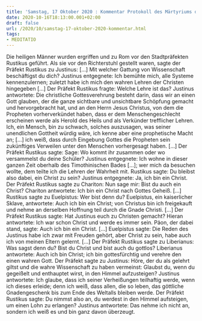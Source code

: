```yaml
---
title: 'Samstag, 17 Oktober 2020 : Kommentar Protokoll des Märtyriums des hl. Justin und seiner Begleiter'
date: 2020-10-16T18:13:00.001+02:00
draft: false
url: /2020/10/samstag-17-oktober-2020-kommentar.html
tags: 
- MEDITATIO
---
```


Die heiligen Männer wurden ergriffen und zu Rom vor den Stadtpräfekten Rustikus geführt. Als sie vor den Richterstuhl gestellt waren, sagte der Präfekt Rustikus zu Justinus: \[…\] Mit welcher Gattung von Wissenschaft beschäftigst du dich? Justinus entgegnete: Ich bemühte mich, alle Systeme kennenzulernen; zuletzt habe ich mich den wahren Lehren der Christen hingegeben \[…\] Der Präfekt Rustikus fragte: Welche Lehre ist das? Justinus antwortete: Die christliche Gottesverehrung besteht darin, dass wir an einen Gott glauben, der die ganze sichtbare und unsichtbare Schöpfung gemacht und hervorgebracht hat, und an den Herrn Jesus Christus, von dem die Propheten vorherverkündet haben, dass er dem Menschengeschlecht erscheinen werde als Herold des Heils und als Verkünder trefflicher Lehren. Ich, ein Mensch, bin zu schwach, solches auszusagen, was seiner unendlichen Gottheit würdig wäre, ich kenne aber eine prophetische Macht an; \[…\] ich weiß, dass durch Eingebung Gottes die Propheten sein zukünftiges Verweilen unter den Menschen vorhergesagt haben. \[…\] Der Präfekt Rustikus sagte: Sage: Wo kommt ihr zusammen oder wo versammelst du deine Schüler? Justinus entgegnete: Ich wohne in dieser ganzen Zeit oberhalb des Timothinischen Bades \[…\]; wer mich da besuchen wollte, dem teilte ich die Lehren der Wahrheit mit. Rustikus sagte: Du bleibst also dabei, ein Christ zu sein? Justinus entgegnete: Ja, ich bin ein Christ. Der Präfekt Rustikus sagte zu Chariton: Nun sage mir: Bist du auch ein Christ? Chariton antwortete: Ich bin ein Christ nach Gottes Geheiß. \[…\] Rustikus sagte zu Euelpistus: Wer bist denn du? Euelpistus, ein kaiserlicher Sklave, antwortete: Auch ich bin ein Christ; von Christus bin ich freigekauft und nehme an derselben Hoffnung teil durch die Gnade Christi. \[…\] Der Präfekt Rustikus sagte: Hat Justinus euch zu Christen gemacht? Hieran antwortete: Ich war schon Christ und werde es immer sein. Päon, der dabei stand, sagte: Auch ich bin ein Christ. \[…\] Euelpistus sagte: Die Reden des Justinus habe ich zwar mit Freuden gehört, aber Christ zu sein, habe auch ich von meinen Eltern gelernt. \[…\] Der Präfekt Rustikus sagte zu Liberianus: Was sagst denn du? Bist du Christ und bist auch du gottlos? Liberianus antwortete: Auch ich bin Christ; ich bin gottesfürchtig und verehre den einen wahren Gott. Der Präfekt sagte zu Justinus: Höre, der du als gelehrt giltst und die wahre Wissenschaft zu haben vermeinst: Glaubst du, wenn du gegeißelt und enthauptet wirst, in den Himmel aufzusteigen? Justinus antwortete: Ich glaube, dass ich seiner Verheißungen teilhaftig werde, wenn ich dieses erleide; denn ich weiß, dass allen, die so leben, das göttliche Gnadengeschenk bis zum Ende des Weltalls bleiben werde. Der Präfekt Rustikus sagte: Du nimmst also an, du werdest in den Himmel aufsteigen, um einen Lohn zu erlangen? Justinus antwortete: Das nehme ich nicht an, sondern ich weiß es und bin ganz davon überzeugt.